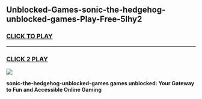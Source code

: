 
## Unblocked-Games-sonic-the-hedgehog-unblocked-games-Play-Free-5lhy2
<h3>
<a href="https://premium76.site?title=sonic-the-hedgehog-unblocked-games&ref=18A1">CLICK TO PLAY</a></h3>
<hr>

<h3>
<a href="https://premium76.site?title=sonic-the-hedgehog-unblocked-games&ref=18A1">CLICK 2 PLAY</a>
  
</h3>

<a href="https://premium76.site?title=sonic-the-hedgehog-unblocked-games&ref=18A1"><img src="https://clearcache.store/games.png"></a>


**sonic-the-hedgehog-unblocked-games games unblocked: Your Gateway to Fun and Accessible Online Gaming**
